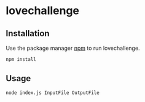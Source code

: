 # lovechallenge
## Installation

Use the package manager [npm](https://nodejs.org/es/download) to run lovechallenge.

```bash
npm install
```

## Usage
```bash
node index.js InputFile OutputFile
```